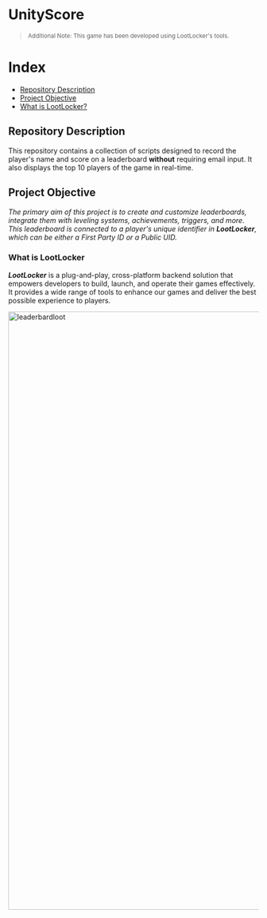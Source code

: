 # UnityScore
> <p><sub>Additional Note: This game has been developed using LootLocker's tools.</sub></p>

# Index
* [Repository Description](#repository-description)
* [Project Objective](#project-objective)
* [What is LootLocker?](#what-is-lootlocker)

## Repository Description
This repository contains a collection of scripts designed to record the player's name and score on a leaderboard **without** requiring email input. 
It also displays the top 10 players of the game in real-time.

## Project Objective
_The primary aim of this project is to create and customize leaderboards, integrate them with leveling systems, achievements, triggers, and more. 
This leaderboard is connected to a player's unique identifier in **LootLocker**, which can be either a First Party ID or a Public UID._

### What is LootLocker

**_LootLocker_** is a plug-and-play, cross-platform backend solution that empowers developers to build, launch, and operate their games effectively. It provides a wide range of tools to enhance our games and deliver the best possible experience to players.

<img width="1202" alt="leaderbardloot" src="https://github.com/shoganaix/UnityScore/assets/123943292/79cb0378-ce19-4934-b277-3c5054762508">
